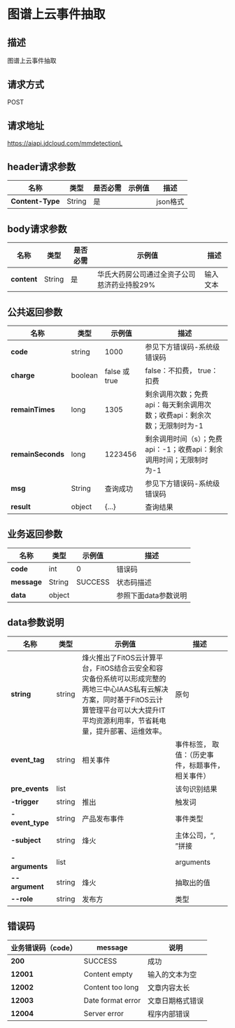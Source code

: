 # 图谱上云事件抽取


## 描述
图谱上云事件抽取

## 请求方式
POST

## 请求地址
https://aiapi.jdcloud.com/mmdetectionL


## header请求参数
|名称|类型|是否必需|示例值|描述|
|---|---|---|---|---|
|**Content-Type**|String|是| |json格式|

## body请求参数 
|名称|类型|是否必需|示例值|描述|
|---|---|---|---|---|
|**content**|String|是|华氏大药房公司通过全资子公司慈济药业持股29%	 |输入文本|



## 公共返回参数
|名称|类型|示例值|描述|
|---|---|---|---|
|**code**|string|1000|参见下方错误码-系统级错误码|
|**charge**|boolean|false 或 true	|false：不扣费， true：扣费|
|**remainTimes**|long|1305|剩余调用次数；免费api：每天剩余调用次数；收费api：剩余次数；无限制时为-1|
|**remainSeconds**|long|1223456|剩余调用时间（s）；免费api：-1；收费api：剩余调用时间；无限制时为-1|
|**msg**|String|查询成功	|参见下方错误码-系统级错误码|
|**result**|object|{...}	|查询结果|

## 业务返回参数
|名称|类型|示例值|描述|
|---|---|---|---|
|**code**|int|0|错误码|
|**message**|String|SUCCESS	|状态码描述|
|**data**|object|		|参照下面data参数说明|


## data参数说明
|名称|类型|示例值|描述|
|---|---|---|---|
|**string**|string|烽火推出了FitOS云计算平台，FitOS结合云安全和容灾备份系统可以形成完整的两地三中心IAAS私有云解决方案，同时基于FitOS云计算管理平台可以大大提升IT平均资源利用率，节省耗电量，提升部署、运维效率。	|原句|
|**event_tag**|string|	相关事件	|事件标签， 取值：（历史事件，标题事件，相关事件）|
|**pre_events**|list|		|该句识别结果|
|**-trigger**|string|推出	|触发词|
|**-event_type**|string|产品发布事件		|事件类型|
|**-subject**|string|烽火		|主体公司，“, ”拼接|
|**-arguments**|list|	|arguments|
|**--argument**|string|烽火		|抽取出的值|
|**--role**|string|发布方		|类型|




## 错误码
|业务错误码（code）	|message|说明|
|---|---|---|
|**200**|SUCCESS|成功|
|**12001**|Content empty	|输入的文本为空|
|**12002**|Content too long		|文章内容太长|
|**12003**|Date format error			|文章日期格式错误|
|**12004**|Server error		|程序内部错误|
